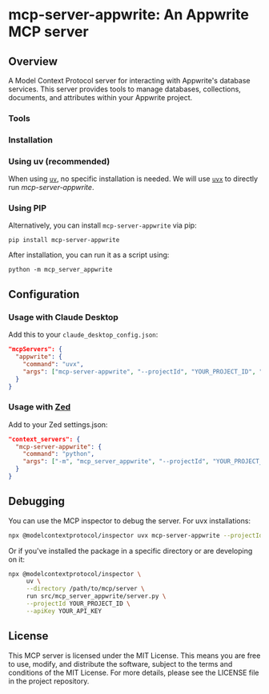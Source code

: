 # mcp-server-appwrite: An Appwrite MCP server

## Overview

A Model Context Protocol server for interacting with Appwrite's database services. This server provides tools to manage databases, collections, documents, and attributes within your Appwrite project.

### Tools



### Installation

### Using uv (recommended)

When using [`uv`](https://docs.astral.sh/uv/), no specific installation is needed. We will use [`uvx`](https://docs.astral.sh/uv/guides/tools/) to directly run *mcp-server-appwrite*.

### Using PIP

Alternatively, you can install `mcp-server-appwrite` via pip:

```
pip install mcp-server-appwrite
```

After installation, you can run it as a script using:

```
python -m mcp_server_appwrite
```

## Configuration

### Usage with Claude Desktop

Add this to your `claude_desktop_config.json`:

```json
"mcpServers": {
  "appwrite": {
    "command": "uvx",
    "args": ["mcp-server-appwrite", "--projectId", "YOUR_PROJECT_ID", "--apiKey", "YOUR_API_KEY"]
  }
}
```

### Usage with [Zed](https://github.com/zed-industries/zed)

Add to your Zed settings.json:

```json
"context_servers": {
  "mcp-server-appwrite": {
    "command": "python",
    "args": ["-m", "mcp_server_appwrite", "--projectId", "YOUR_PROJECT_ID", "--apiKey", "YOUR_API_KEY"]
  }
}
```

## Debugging

You can use the MCP inspector to debug the server. For uvx installations:

```bash
npx @modelcontextprotocol/inspector uvx mcp-server-appwrite --projectId YOUR_PROJECT_ID --apiKey YOUR_API_KEY
```

Or if you've installed the package in a specific directory or are developing on it:

```bash
npx @modelcontextprotocol/inspector \
     uv \
     --directory /path/to/mcp/server \
     run src/mcp_server_appwrite/server.py \
     --projectId YOUR_PROJECT_ID \
     --apiKey YOUR_API_KEY
```

## License

This MCP server is licensed under the MIT License. This means you are free to use, modify, and distribute the software, subject to the terms and conditions of the MIT License. For more details, please see the LICENSE file in the project repository.